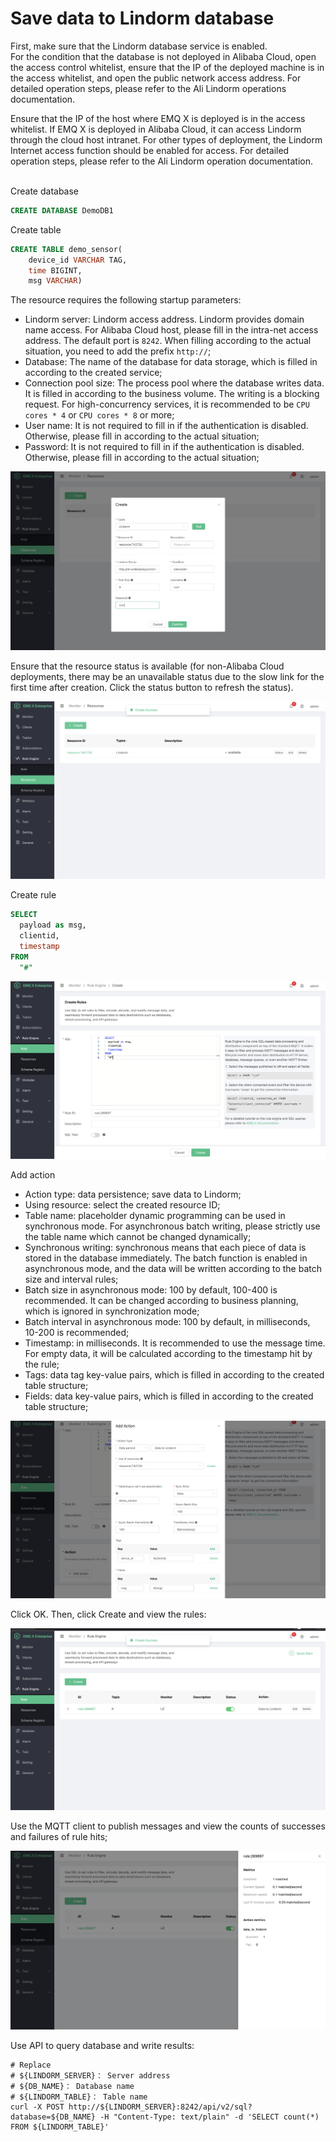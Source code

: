 # Save data to Lindorm database

First, make sure that the Lindorm database service is enabled.
</br>
For the condition that the database is not deployed in Alibaba Cloud, open the access control whitelist, ensure that the IP of the deployed machine is in the access whitelist, and open the public network access address. For detailed operation steps, please refer to the Ali Lindorm operations documentation.

Ensure that the IP of the host where EMQ X is deployed is in the access whitelist. If EMQ X is deployed in Alibaba Cloud, it can access Lindorm through the cloud host intranet. For other types of deployment, the Lindorm Internet access function should be enabled for access. For detailed operation steps, please refer to the Ali Lindorm operation documentation.

</br>
Create database

```SQL
CREATE DATABASE DemoDB1
```

Create table

```SQL
CREATE TABLE demo_sensor(
    device_id VARCHAR TAG,
    time BIGINT,
    msg VARCHAR)
```

The resource requires the following startup parameters:

- Lindorm server: Lindorm access address. Lindorm provides domain name access. For Alibaba Cloud host, please fill in the intra-net access address. The default port is `8242`. When filling according to the actual situation, you need to add the prefix `http://`;
- Database: The name of the database for data storage, which is filled in according to the created service;
- Connection pool size: The process pool where the database writes data. It is filled in according to the business volume. The writing is a blocking request. For high-concurrency services, it is recommended to be `CPU cores * 4` or `CPU cores * 8` or more;
- User name: It is not required to fill in if the authentication is disabled. Otherwise, please fill in according to the actual situation;
- Password: It is not required to fill in if the authentication is disabled. Otherwise, please fill in according to the actual situation;

![image](./assets/rule-engine/lindorm_create_resource.png)

Ensure that the resource status is available (for non-Alibaba Cloud deployments, there may be an unavailable status due to the slow link for the first time after creation. Click the status button to refresh the status).

![image](./assets/rule-engine/lindorm_resource_status.png)

Create rule

```SQL
SELECT
  payload as msg,
  clientid,
  timestamp
FROM
  "#"
```

![image](./assets/rule-engine/lindorm_create_rule.png)

Add action

- Action type: data persistence; save data to Lindorm;
- Using resource: select the created resource ID;
- Table name: placeholder dynamic programming can be used in synchronous mode. For asynchronous batch writing, please strictly use the table name which cannot be changed dynamically;
- Synchronous writing: synchronous means that each piece of data is stored in the database immediately. The batch function is enabled in asynchronous mode, and the data will be written according to the batch size and interval rules;
- Batch size in asynchronous mode: 100 by default, 100-400 is recommended. It can be changed according to business planning, which is ignored in synchronization mode;
- Batch interval in asynchronous mode: 100 by default, in milliseconds, 10-200 is recommended;
- Timestamp: in milliseconds. It is recommended to use the message time. For empty data, it will be calculated according to the timestamp hit by the rule;
- Tags: data tag key-value pairs, which is filled in according to the created table structure;
- Fields: data key-value pairs, which is filled in according to the created table structure;

![image](./assets/rule-engine/lindorm_create_action.png)

Click OK. Then, click Create and view the rules:

![image](./assets/rule-engine/lindorm_create_rule_over.png)

Use the MQTT client to publish messages and view the counts of successes and failures of rule hits;

![image](./assets/rule-engine/lindorm_create_rule_run.png)

Use API to query database and write results:

```shell
# Replace
# ${LINDORM_SERVER}： Server address
# ${DB_NAME}： Database name
# ${LINDORM_TABLE}： Table name
curl -X POST http://${LINDORM_SERVER}:8242/api/v2/sql?database=${DB_NAME} -H "Content-Type: text/plain" -d 'SELECT count(*) FROM ${LINDORM_TABLE}'
```
